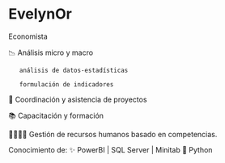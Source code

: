 # EvelynOr


Economista 


📉  Análisis micro y macro
       
       análisis de datos-estadísticas      
       
       formulación de indicadores

📏 Coordinación y asistencia de proyectos

📚 Capacitación y formación

🧑‍🤝‍🧑👭 Gestión de recursos humanos basado en competencias.

Conocimiento de:  ✨ PowerBI   |  SQL Server  |   Minitab      🐍 Python  
